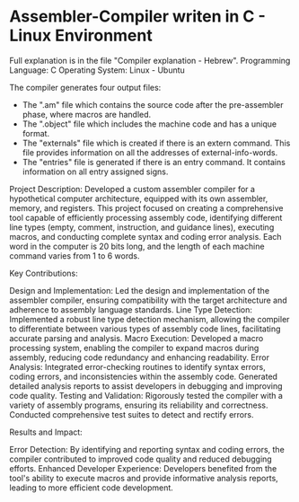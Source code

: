 # Assembler-Compiler writen in C - Linux Environment

Full explanation is in the file "Compiler explanation - Hebrew".
Programming Language: C
Operating System: Linux - Ubuntu

The compiler generates four output files:

- The ".am" file which contains the source code after the pre-assembler phase, where macros are handled.
- The ".object" file which includes the machine code and has a unique format.
- The "externals" file which is created if there is an extern command. This file provides information on all the addresses of external-info-words.
- The "entries" file is generated if there is an entry command. It contains information on all entry assigned signs.

Project Description: Developed a custom assembler compiler for a hypothetical computer architecture, equipped with its own assembler, memory, and registers. This project focused on creating a comprehensive tool capable of efficiently processing assembly code, identifying different line types (empty, comment, instruction, and guidance lines), executing macros, and conducting complete syntax and coding error analysis.
Each word in the computer is 20 bits long, and the length of each machine command varies from 1 to 6 words.

Key Contributions:

Design and Implementation: Led the design and implementation of the assembler compiler, ensuring compatibility with the target architecture and adherence to assembly language standards.
Line Type Detection: Implemented a robust line type detection mechanism, allowing the compiler to differentiate between various types of assembly code lines, facilitating accurate parsing and analysis.
Macro Execution: Developed a macro processing system, enabling the compiler to expand macros during assembly, reducing code redundancy and enhancing readability.
Error Analysis: Integrated error-checking routines to identify syntax errors, coding errors, and inconsistencies within the assembly code. Generated detailed analysis reports to assist developers in debugging and improving code quality.
Testing and Validation: Rigorously tested the compiler with a variety of assembly programs, ensuring its reliability and correctness. Conducted comprehensive test suites to detect and rectify errors.

Results and Impact:

Error Detection: By identifying and reporting syntax and coding errors, the compiler contributed to improved code quality and reduced debugging efforts.
Enhanced Developer Experience: Developers benefited from the tool's ability to execute macros and provide informative analysis reports, leading to more efficient code development.
